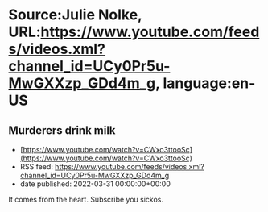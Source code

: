 # Source:Julie Nolke, URL:https://www.youtube.com/feeds/videos.xml?channel_id=UCy0Pr5u-MwGXXzp_GDd4m_g, language:en-US

## Murderers drink milk
 - [https://www.youtube.com/watch?v=CWxo3ttooSc](https://www.youtube.com/watch?v=CWxo3ttooSc)
 - RSS feed: https://www.youtube.com/feeds/videos.xml?channel_id=UCy0Pr5u-MwGXXzp_GDd4m_g
 - date published: 2022-03-31 00:00:00+00:00

It comes from the heart. Subscribe you sickos.

